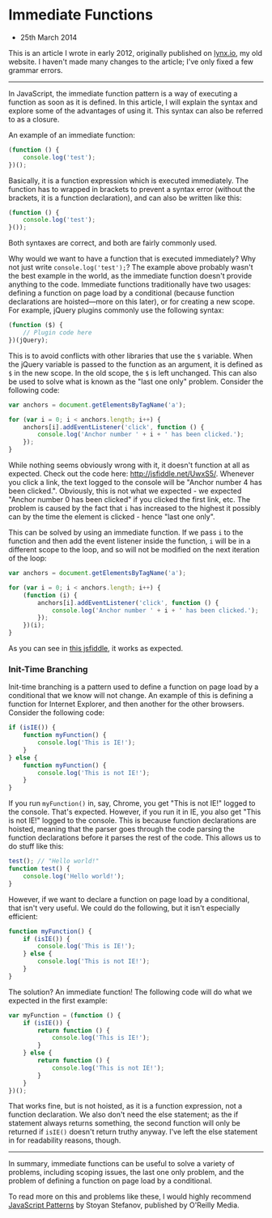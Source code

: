 # Immediate Functions
- 25th March 2014

This is an article I wrote in early 2012, originally published on [lynx.io](http://lynx.io/article/javascript-immediate-functions), my old website. I haven't made many changes to the article; I've only fixed a few grammar errors.


----


In JavaScript, the immediate function pattern is a way of executing a function as soon as it is defined. In this article, I will explain the syntax and explore some of the advantages of using it. This syntax can also be referred to as a closure.

An example of an immediate function:

```javascript
(function () {
    console.log('test');
})();
```

Basically, it is a function expression which is executed immediately. The function has to wrapped in brackets to prevent a syntax error (without the brackets, it is a function declaration), and can also be written like this:

```javascript
(function () {
    console.log('test');
}());
```

Both syntaxes are correct, and both are fairly commonly used.

Why would we want to have a function that is executed immediately? Why not just write `console.log('test');`? The example above probably wasn't the best example in the world, as the immediate function doesn't provide anything to the code. Immediate functions traditionally have two usages: defining a function on page load by a conditional (because function declarations are hoisted—more on this later), or for creating a new scope. For example, jQuery plugins commonly use the following syntax:

```javascript
(function ($) {
    // Plugin code here
})(jQuery);
```

This is to avoid conflicts with other libraries that use the `$` variable. When the jQuery variable is passed to the function as an argument, it is defined as `$` in the new scope. In the old scope, the `$` is left unchanged. This can also be used to solve what is known as the "last one only" problem. Consider the following code:

```javascript
var anchors = document.getElementsByTagName('a');

for (var i = 0; i < anchors.length; i++) {
    anchors[i].addEventListener('click', function () {
        console.log('Anchor number ' + i + ' has been clicked.');
    });
}
```

While nothing seems obviously wrong with it, it doesn't function at all as expected. Check out the code here: <http://jsfiddle.net/UwxS5/>. Whenever you click a link, the text logged to the console will be "Anchor number 4 has been clicked.". Obviously, this is not what we expected - we expected "Anchor number 0 has been clicked" if you clicked the first link, etc. The problem is caused by the fact that `i` has increased to the highest it possibly can by the time the element is clicked - hence "last one only".

This can be solved by using an immediate function. If we pass `i` to the function and then add the event listener inside the function, `i` will be in a different scope to the loop, and so will not be modified on the next iteration of the loop:

```javascript
var anchors = document.getElementsByTagName('a');

for (var i = 0; i < anchors.length; i++) {
    (function (i) {
        anchors[i].addEventListener('click', function () {
            console.log('Anchor number ' + i + ' has been clicked.');
        });
    })(i);
}
```

As you can see in [this jsfiddle](http://jsfiddle.net/Mmk7B/), it works as expected.

### Init-Time Branching

Init-time branching is a pattern used to define a function on page load by a conditional that we know will not change. An example of this is defining a function for Internet Explorer, and then another for the other browsers. Consider the following code:

```javascript
if (isIE()) {
    function myFunction() {
        console.log('This is IE!');
    }
} else {
    function myFunction() {
        console.log('This is not IE!');
    }
}
```

If you run `myFunction()` in, say, Chrome, you get "This is not IE!" logged to the console. That's expected. However, if you run it in IE, you also get "This is not IE!" logged to the console. This is because function declarations are hoisted, meaning that the parser goes through the code parsing the function declarations before it parses the rest of the code. This allows us to do stuff like this:

```javascript
test(); // "Hello world!"
function test() {
    console.log('Hello world!');
}
```

However, if we want to declare a function on page load by a conditional, that isn't very useful. We could do the following, but it isn't especially efficient:

```javascript
function myFunction() {
    if (isIE()) {
        console.log('This is IE!');
    } else {
        console.log('This is not IE!');
    }
}
```

The solution? An immediate function! The following code will do what we expected in the first example:

```javascript
var myFunction = (function () {
    if (isIE()) {
        return function () {
            console.log('This is IE!');
        }
    } else {
        return function () {
            console.log('This is not IE!');
        }
    }
})();
```

That works fine, but is not hoisted, as it is a function expression, not a function declaration. We also don't need the else statement; as the if statement always returns something, the second function will only be returned if `isIE()` doesn't return truthy anyway. I've left the else statement in for readability reasons, though.

---

In summary, immediate functions can be useful to solve a variety of problems, including scoping issues, the last one only problem, and the problem of defining a function on page load by a conditional.

To read more on this and problems like these, I would highly recommend [JavaScript Patterns](http://shop.oreilly.com/product/9780596806767.do) by Stoyan Stefanov, published by O'Reilly Media.